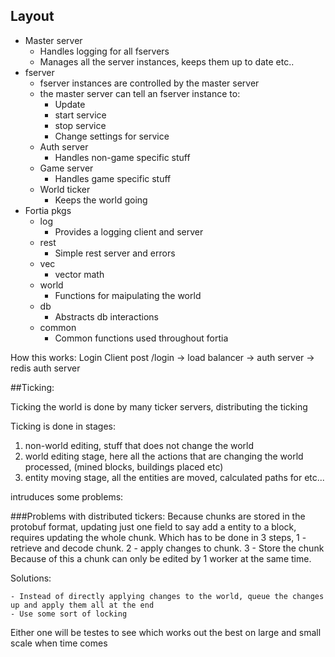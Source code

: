 ## Layout
 - Master server
    + Handles logging for all fservers
    + Manages all the server instances, keeps them up to date etc..
 - fserver
     + fserver instances are controlled by the master server
     + the master server can tell an fserver instance to:
         * Update
         * start service
         * stop service
         * Change settings for service
     + Auth server
        + Handles non-game specific stuff
     + Game server
        + Handles game specific stuff
     + World ticker
        + Keeps the world going
 - Fortia pkgs
    + log
        * Provides a logging client and server
    + rest
        * Simple rest server and errors
    + vec
        * vector math
    + world
        * Functions for maipulating the world
    + db
        * Abstracts db interactions
    + common   
        * Common functions used throughout fortia

How this works:
Login
Client post /login -> load balancer -> auth server -> redis auth server


##Ticking:

Ticking the world is done by many ticker servers, distributing the ticking 

Ticking is done in stages:

1. non-world editing, stuff that does not change the world
2. world editing stage, here all the actions that are changing the world processed, (mined blocks, buildings placed etc)
3. entity moving stage, all the entities are moved, calculated paths for etc...


intruduces some problems:

###Problems with distributed tickers:
Because chunks are stored in the protobuf format, updating just one field to say add a entity to a block, requires updating the whole chunk. Which has to be done in 3 steps, 1 - retrieve and decode chunk. 2 - apply changes to chunk. 3 - Store the chunk
Because of this a chunk can only be edited by 1 worker at the same time.

Solutions: 
    
    - Instead of directly applying changes to the world, queue the changes up and apply them all at the end
    - Use some sort of locking

Either one will be testes to see which works out the best on large and small scale when time comes